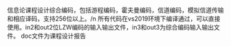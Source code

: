 信息论课程设计综合编码，包括游程编码，霍夫曼编码，信道编码，模拟信道传输和相应译码，支持256位以上。/n
所有代码在vs2019环境下编译通过，可以直接使用。in2和out2位LZW编码的输入输出文件，in3和out3为综合编码输入输出文件。
doc文件为课程设计报告
